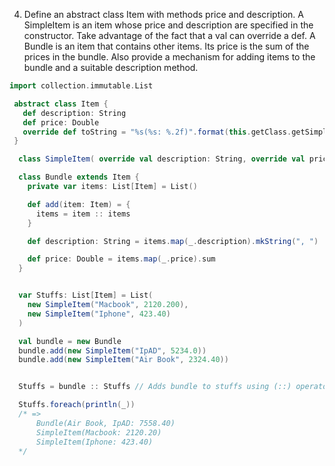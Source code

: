 4. Define an abstract class Item with methods price and description.
A SimpleItem is an item whose price and description are specified in the
constructor. Take advantage of the fact that a val can override a def. A Bundle
is an item that contains other items. Its price is the sum of the prices in the
bundle. Also provide a mechanism for adding items to the bundle and a suitable
description method.

```scala
import collection.immutable.List

 abstract class Item {
   def description: String
   def price: Double
   override def toString = "%s(%s: %.2f)".format(this.getClass.getSimpleName, description, price)
 }

  class SimpleItem( override val description: String, override val price: Double) extends Item

  class Bundle extends Item {
    private var items: List[Item] = List()

    def add(item: Item) = {
      items = item :: items
    }

    def description: String = items.map(_.description).mkString(", ")

    def price: Double = items.map(_.price).sum
  }


  var Stuffs: List[Item] = List(
    new SimpleItem("Macbook", 2120.200),
    new SimpleItem("Iphone", 423.40)
  )

  val bundle = new Bundle
  bundle.add(new SimpleItem("IpAD", 5234.0))
  bundle.add(new SimpleItem("Air Book", 2324.40))


  Stuffs = bundle :: Stuffs // Adds bundle to stuffs using (::) operator

  Stuffs.foreach(println(_))
  /* =>
      Bundle(Air Book, IpAD: 7558.40)
      SimpleItem(Macbook: 2120.20)
      SimpleItem(Iphone: 423.40)
  */
```
